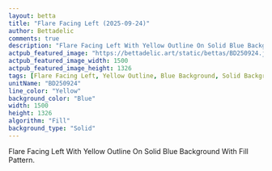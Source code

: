 ```yaml
---
layout: betta
title: "Flare Facing Left (2025-09-24)"
author: Bettadelic
comments: true
description: "Flare Facing Left With Yellow Outline On Solid Blue Background With Fill Pattern."
actpub_featured_image: "https://bettadelic.art/static/bettas/BD250924.jpg"
actpub_featured_image_width: 1500
actpub_featured_image_height: 1326
tags: [Flare Facing Left, Yellow Outline, Blue Background, Solid Background Pattern, Fill Pattern, September 2025]
unitName: "BD250924"
line_color: "Yellow"
background_color: "Blue"
width: 1500
height: 1326
algorithm: "Fill"
background_type: "Solid"
---
```


Flare Facing Left With Yellow Outline On Solid Blue Background With Fill Pattern.
